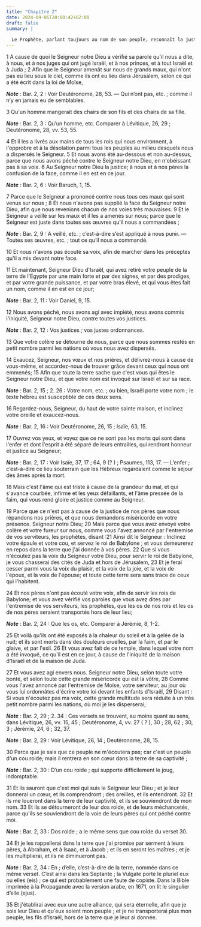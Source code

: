 ```yaml
---
title: "Chapitre 2"
date: 2024-09-06T20:00:42+02:00
draft: false
summary: |
  
  Le Prophète, parlant toujours au nom de son peuple, reconnaît la justice des jugements du Seigneur, et implore sa miséricorde avec confiance en ses promesses.
---
```



1 A cause de quoi le Seigneur notre Dieu a vérifié sa parole qu'il nous a dite, à nous, et à nos juges qui ont jugé Israël, et à nos princes, et à tout Israël et à Juda ; 2 Afin que le Seigneur amenât sur nous de grands maux, qui n'ont pas eu lieu sous le ciel, comme ils ont eu lieu dans Jérusalem, selon ce qui a été écrit dans la loi de Moïse,

***Note*** :  Bar. 2, 2 : Voir Deutéronome, 28, 53. ― Qui n’ont pas, etc. ; comme il n’y en jamais eu de semblables.

3 Qu'un homme mangerait des chairs de son fils et des chairs de sa fille.

***Note*** :  Bar. 2, 3 : Qu’un homme, etc. Comparer à Lévitique, 26, 29 ; Deutéronome, 28, vv. 53, 55.


4 Et il les a livrés aux mains de tous les rois qui nous environnent, à l'opprobre et à la désolation parmi tous les peuples au milieu desquels nous a dispersés le Seigneur. 5 Et nous avons été au-dessous et non au-dessus, parce que nous avons péché contre le Seigneur notre Dieu, en n'obéissant pas à sa voix. 6 Au Seigneur notre Dieu la justice; à nous et à nos pères la confusion de la face, comme il en est en ce jour.

***Note*** :  Bar. 2, 6 : Voir Baruch, 1, 15.

7 Parce que le Seigneur a prononcé contre nous tous ces maux qui sont venus sur nous ; 8 Et nous n'avons pas supplié la face du Seigneur notre Dieu, afin que nous revenions chacun de nos voies très mauvaises. 9 Et le Seigneur a veillé sur les maux et il les a amenés sur nous; parce que le Seigneur est juste dans toutes ses œuvres qu'il nous a commandées ;

***Note*** :  Bar. 2, 9 : A veillé, etc. ; c’est-à-dire s’est appliqué à nous punir. ― Toutes ses œuvres, etc. ; tout ce qu’il nous a commandé.

10 Et nous n'avons pas écouté sa voix, afin de marcher dans les préceptes qu'il a mis devant notre face.


11 Et maintenant, Seigneur Dieu d'Israël, qui avez retiré votre peuple de la terre de l'Egypte par une main forte et par des signes, et par des prodiges, et par votre grande puissance, et par votre bras élevé, et qui vous êtes fait un nom, comme il en est en ce jour;

***Note*** :  Bar. 2, 11 : Voir Daniel, 9, 15.

12 Nous avons péché, nous avons agi avec impiété, nous avons commis l'iniquité, Seigneur notre Dieu, contre toutes vos justices.

***Note*** :  Bar. 2, 12 : Vos justices ; vos justes ordonnances.

13 Que votre colère se détourne de nous, parce que nous sommes restés en petit nombre parmi les nations où vous nous avez dispersés.


14 Exaucez, Seigneur, nos vœux et nos prières, et délivrez-nous à cause de vous-même, et accordez-nous de trouver grâce devant ceux qui nous ont emmenés; 15 Afin que toute la terre sache que c'est vous qui êtes le Seigneur notre Dieu, et que votre nom est invoqué sur Israël et sur sa race.

***Note*** :  Bar. 2, 15 ; 2. 26 : Votre nom, etc. ; ou bien, Israël porte votre nom ; le texte hébreu est susceptible de ces deux sens.

16 Regardez-nous, Seigneur, du haut de votre sainte maison, et inclinez votre oreille et exaucez-nous.

***Note*** :  Bar. 2, 16 : Voir Deutéronome, 26, 15 ; Isaïe, 63, 15.

17 Ouvrez vos yeux, et voyez que ce ne sont pas les morts qui sont dans l'enfer et dont l'esprit a été séparé de leurs entrailles, qui rendront honneur et justice au Seigneur;

***Note*** :  Bar. 2, 17 : Voir Isaïe, 37, 17 ; 64, 9 (? ) ; Psaumes, 113, 17. ― L’enfer ; c’est-à-dire ce lieu souterrain que les Hébreux regardaient comme le séjour des âmes après la mort.

18 Mais c'est l'âme qui est triste à cause de la grandeur du mal, et qui s'avance courbée, infirme et les yeux défaillants, et l'âme pressée de la faim, qui vous rend gloire et justice comme au Seigneur.


19 Parce que ce n'est pas à cause de la justice de nos pères que nous répandons nos prières, et que nous demandons miséricorde en votre présence. Seigneur notre Dieu; 20 Mais parce que vous avez envoyé votre colère et votre fureur sur nous, comme vous l'avez annoncé par l'entremise de vos serviteurs, les prophètes, disant :21 Ainsi dit le Seigneur : Inclinez votre épaule et votre cou, et servez le roi de Babylone ; et vous demeurerez en repos dans la terre que j'ai donnée à vos pères. 22 Que si vous n'écoutez pas la voix du Seigneur votre Dieu, pour servir le roi de Babylone, je vous chasserai des cités de Juda et hors de Jérusalem, 23 Et je ferai cesser parmi vous la voix du plaisir, et la voix de la joie, et la voix de l'époux, et la voix de l'épouse; et toute cette terre sera sans trace de ceux qui l'habitent.


24 Et nos pères n'ont pas écouté votre voix, afin de servir les rois de Babylone; et vous avez vérifié vos paroles que vous avez dites par l'entremise de vos serviteurs, les prophètes, que les os de nos rois et les os de nos pères seraient transportés hors de leur lieu;

***Note*** :  Bar. 2, 24 : Que les os, etc. Comparer à Jérémie, 8, 1-2.

25 Et voilà qu'ils ont été exposés à la chaleur du soleil et à la gelée de la nuit; et ils sont morts dans des douleurs cruelles, par la faim, et par le glaive, et par l'exil. 26 Et vous avez fait de ce temple, dans lequel votre nom a été invoqué, ce qu'il est en ce jour, à cause de l'iniquité de la maison d'Israël et de la maison de Juda.


27 Et vous avez agi envers nous. Seigneur notre Dieu, selon toute votre bonté, et selon toute cette grande miséricorde qui est la vôtre, 28 Comme vous l'avez annoncé par l'entremise de Moïse, votre serviteur, au jour où vous lui ordonnâtes d'écrire votre loi devant les enfants d'Israël, 29 Disant : Si vous n'écoutez pas ma voix, cette grande multitude sera réduite à un très petit nombre parmi les nations, où moi je les disperserai;

***Note*** :  Bar. 2, 29 ; 2. 34 : Ces versets se trouvent, au moins quant au sens, dans Lévitique, 26, vv. 15, 45 ; Deutéronome, 4, vv. 27 ( ? ), 30 ; 28, 62 ; 30, 3 ; Jérémie, 24, 6 ; 32, 37.

***Note*** :  Bar. 2, 29 : Voir Lévitique, 26, 14 ; Deutéronome, 28, 15.

30 Parce que je sais que ce peuple ne m'écoutera pas; car c'est un peuple d'un cou roide; mais il rentrera en son cœur dans la terre de sa captivité ;

***Note*** :  Bar. 2, 30 : D’un cou roide ; qui supporte difficilement le joug, indomptable.

31 Et ils sauront que c'est moi qui suis le Seigneur leur Dieu ; et je leur donnerai un cœur, et ils comprendront ; des oreilles, et ils entendront. 32 Et ils me loueront dans la terre de leur captivité, et ils se souviendront de mon nom. 33 Et ils se détourneront de leur dos roide, et de leurs méchancetés, parce qu'ils se souviendront de la voie de leurs pères qui ont péché contre moi.

***Note*** :  Bar. 2, 33 : Dos roide ; a le même sens que cou roide du verset 30.

34 Et je les rappellerai dans la terre que j'ai promise par serment à leurs pères, à Abraham, et à Isaac, et à Jacob ; et ils en seront les maîtres ; et je les multiplierai, et ils ne diminueront pas.

***Note*** :  Bar. 2, 34 : En ; d’elle, c’est-à-dire de la terre, nommée dans ce même verset. C’est ainsi dans les Septante ; la Vulgate porte le pluriel eux ou elles (eis) ; ce qui est probablement une faute de copiste. Dans la Bible imprimée à la Propagande avec la version arabe, en 1671, on lit le singulier d’elle (ejus).

35 Et j'établirai avec eux une autre alliance, qui sera éternelle, afin que je sois leur Dieu et qu'eux soient mon peuple ; et je ne transporterai plus mon peuple, les fils d'Israël, hors de la terre que je leur ai donnée.

